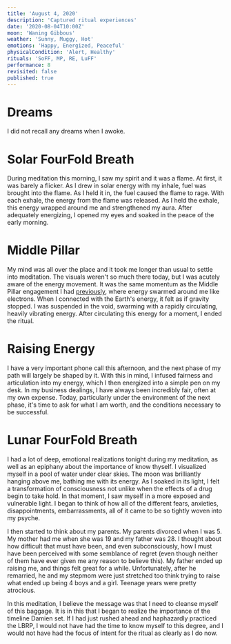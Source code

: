 ```yaml
---
title: 'August 4, 2020'
description: 'Captured ritual experiences'
date: '2020-08-04T10:00Z'
moon: 'Waning Gibbous'
weather: 'Sunny, Muggy, Hot'
emotions: 'Happy, Energized, Peaceful'
physicalCondition: 'Alert, Healthy'
rituals: 'SoFF, MP, RE, LuFF'
performance: 8
revisited: false
published: true
---
```


# Dreams

I did not recall any dreams when I awoke.

# Solar FourFold Breath

During meditation this morning, I saw my spirit and it was a flame. At first, it was barely a flicker. As I drew in solar energy with my inhale, fuel was brought into the flame. As I held it in, the fuel caused the flame to rage. With each exhale, the energy from the flame was released. As I held the exhale, this energy wrapped around me and strengthened my aura. After adequately energizing, I opened my eyes and soaked in the peace of the early morning.

# Middle Pillar

My mind was all over the place and it took me longer than usual to settle into meditation. The visuals weren't so much there today, but I was acutely aware of the energy movement. It was the same momentum as the Middle Pillar engagement I had [previously](https://www.magick-journal.com/ritual/2020/07/31/), where energy swarmed around me like electrons. When I connected with the Earth's energy, it felt as if gravity stopped. I was suspended in the void, swarming with a rapidly circulating, heavily vibrating energy. After circulating this energy for a moment, I ended the ritual.

# Raising Energy

I have a very important phone call this afternoon, and the next phase of my path will largely be shaped by it. With this in mind, I infused fairness and articulation into my energy, which I then energized into a simple pen on my desk. In my business dealings, I have always been incredibly fair, often at my own expense. Today, particularly under the environment of the next phase, it's time to ask for what I am worth, and the conditions necessary to be successful.

# Lunar FourFold Breath

I had a lot of deep, emotional realizations tonight during my meditation, as well as an epiphany about the importance of know thyself. I visualized myself in a pool of water under clear skies. The moon was brilliantly hanging above me, bathing me with its energy. As I soaked in its light, I felt a transformation of consciousness not unlike when the effects of a drug begin to take hold. In that moment, I saw myself in a more exposed and vulnerable light. I began to think of how all of the different fears, anxieties, disappointments, embarrassments, all of it came to be so tightly woven into my psyche.

I then started to think about my parents. My parents divorced when I was 5. My mother had me when she was 19 and my father was 28. I thought about how difficult that must have been, and even subconsciously, how I must have been perceived with some semblance of regret (even though neither of them have ever given me any reason to believe this). My father ended up raising me, and things felt great for a while. Unfortunately, after he remarried, he and my stepmom were just stretched too think trying to raise what ended up being 4 boys and a girl. Teenage years were pretty atrocious.

In this meditation, I believe the message was that I need to cleanse myself of this baggage. It is in this that I began to realize the importance of the timeline Damien set. If I had just rushed ahead and haphazardly practiced the LBRP, I would not have had the time to know myself to this degree, and I would not have had the focus of intent for the ritual as clearly as I do now.